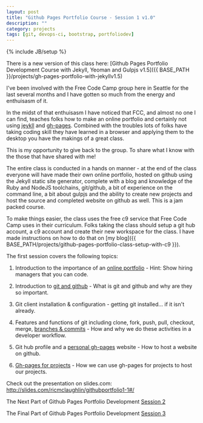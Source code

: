 ```yaml
---
layout: post
title: "Github Pages Portfolio Course - Session 1 v1.0"
description: ""
category: projects
tags: [git, devops-ci, bootstrap, portfoliodev]
---
```

{% include JB/setup %}

There is a new version of this class here: [Github Pages Portfolio Development Course with Jekyll, Yeoman and Gulpjs v1.5]({{ BASE_PATH }}/projects/gh-pages-portfolio-with-jekyllv1.5)

I've been involved with the Free Code Camp group here in Seattle for the last several months and I have gotten so much from the energy and enthuisasm of it.

In the midst of that enthuisasm I have noticed that FCC, and almost no one I can find, teaches folks how to make an online portfolio and certainly not using [jeykll](http://jekyllrb.com/) and [gh-pages](https://pages.github.com/). Combined with the troubles lots of folks have taking coding skill they have learned in a browser and applying them to the desktop you have the makings of a great class.

This is my opportunity to give back to the group. To share what I know with the those that have shared with me! 

The entire class is conducted in a hands on manner - at the end of the class everyone will have made their own online portfolio, hosted on github using the Jekyll static site generator, complete with a blog and knowledge of the Ruby and NodeJS toolchains, git/github, a bit of experience on the command line, a bit about gulpjs and the ability to create new projects and host the source and completed website on github as well. This is a jam packed course.

To make things easier, the class uses the free c9 service that Free Code Camp uses in their curriculum. Folks taking the class should setup a git hub account, a c9 account and create their new workspace for the class. I have made instructions on how to do that on [my blog]({{ BASE_PATH/projects/github-pages-portfolio-class-setup-with-c9 }}). 

The first session covers the following topics:

1. Introduction to the importance of an <a href="http://slides.com/ricmclaughlin/githubportfolio1-1#/4">online portfolio</a> - Hint: Show hiring managers that you can code.

2. Introduction to <a href="http://slides.com/ricmclaughlin/githubportfolio1-1#/6">git and github</a> - What is git and github and why are they so important.

3. Git client installation &amp; configuration - getting git installed... if it isn't already.

4. Features and functions of git including clone, fork, push, pull, checkout, merge, <a href="http://slides.com/ricmclaughlin/githubportfolio1-1#/16">branches &amp; commits</a> - How and why we do these activities in a developer workflow.

5. Git hub profile and a <a href="http://slides.com/ricmclaughlin/githubportfolio1-1#/20">personal gh-pages</a> website - How to host a website on github.

6. <a href="http://slides.com/ricmclaughlin/githubportfolio1-1#/24">Gh-pages for projects</a> - How we can use gh-pages for projects to host our projects.

<p>
  Check out the presentation on slides.com: <a href="http://slides.com/ricmclaughlin/githubportfolio1-1#/">http://slides.com/ricmclaughlin/githubportfolio1-1#/</a>
</p>

<p>
  The Next Part of Github Pages Portfolio Development <a href={{ BASE_PATH }}"/projects/github-pages-portfolio-session2">Session 2</a>
</p>
<p>
  The Final Part of Github Pages Portfolio Development <a href={{ BASE_PATH }}"/projects/github-pages-portfolio-session3">Session 3</a>
</p>
